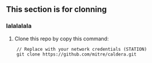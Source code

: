 ## This section is for clonning
### lalalalala
1. Clone this repo by copy this command:
```
    // Replace with your network credentials (STATION)
    git clone https://github.com/mitre/caldera.git
    
 ```   

